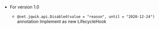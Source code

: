 - For version 1.0

  - `@net.jqwik.api.Disabled(value = "reason", until = "2020-12-24")` annotation
    Implement as new LifecycleHook

